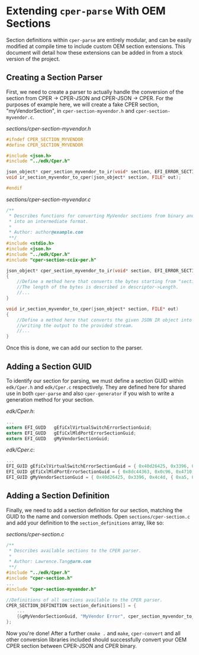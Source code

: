 # Extending `cper-parse` With OEM Sections

Section definitions within `cper-parse` are entirely modular, and can be easily
modified at compile time to include custom OEM section extensions. This document
will detail how these extensions can be added in from a stock version of the
project.

## Creating a Section Parser

First, we need to create a parser to actually handle the conversion of the
section from CPER -> CPER-JSON and CPER-JSON -> CPER. For the purposes of
example here, we will create a fake CPER section, "myVendorSection", in
`cper-section-myvendor.h` and `cper-section-myvendor.c`.

_sections/cper-section-myvendor.h_

```c
#ifndef CPER_SECTION_MYVENDOR
#define CPER_SECTION_MYVENDOR

#include <json.h>
#include "../edk/Cper.h"

json_object* cper_section_myvendor_to_ir(void* section, EFI_ERROR_SECTION_DESCRIPTOR* descriptor);
void ir_section_myvendor_to_cper(json_object* section, FILE* out);

#endif
```

_sections/cper-section-myvendor.c_

```c
/**
 * Describes functions for converting MyVendor sections from binary and JSON format
 * into an intermediate format.
 *
 * Author: author@example.com
 **/
#include <stdio.h>
#include <json.h>
#include "../edk/Cper.h"
#include "cper-section-ccix-per.h"

json_object* cper_section_myvendor_to_ir(void* section, EFI_ERROR_SECTION_DESCRIPTOR* descriptor)
{
    //Define a method here that converts the bytes starting from "section" into JSON IR.
    //The length of the bytes is described in descriptor->Length.
    //...
}

void ir_section_myvendor_to_cper(json_object* section, FILE* out)
{
    //Define a method here that converts the given JSON IR object into CPER binary,
    //writing the output to the provided stream.
    //...
}
```

Once this is done, we can add our section to the parser.

## Adding a Section GUID

To identify our section for parsing, we must define a section GUID within
`edk/Cper.h` and `edk/Cper.c` respectively. They are defined here for shared use
in both `cper-parse` and also `cper-generator` if you wish to write a generation
method for your section.

_edk/Cper.h_:

```c
...
extern EFI_GUID   gEfiCxlVirtualSwitchErrorSectionGuid;
extern EFI_GUID   gEfiCxlMldPortErrorSectionGuid;
extern EFI_GUID   gMyVendorSectionGuid;
```

_edk/Cper.c_:

```c
...
EFI_GUID gEfiCxlVirtualSwitchErrorSectionGuid = { 0x40d26425, 0x3396, 0x4c4d, { 0xa5, 0xda, 0x3d, 0x47, 0x26, 0x3a, 0xf4, 0x25 }};
EFI_GUID gEfiCxlMldPortErrorSectionGuid = { 0x8dc44363, 0x0c96, 0x4710, { 0xb7, 0xbf, 0x04, 0xbb, 0x99, 0x53, 0x4c, 0x3f }};
EFI_GUID gMyVendorSectionGuid = { 0x40d26425, 0x3396, 0x4c4d, { 0xa5, 0xda, 0x3d, 0x47, 0x26, 0x3a, 0xf4, 0x25 }};
```

## Adding a Section Definition

Finally, we need to add a section definition for our section, matching the GUID
to the name and conversion methods. Open `sections/cper-section.c` and add your
definition to the `section_definitions` array, like so:

_sections/cper-section.c_

```c
/**
 * Describes available sections to the CPER parser.
 *
 * Author: Lawrence.Tang@arm.com
 **/
#include "../edk/Cper.h"
#include "cper-section.h"
...
#include "cper-section-myvendor.h"

//Definitions of all sections available to the CPER parser.
CPER_SECTION_DEFINITION section_definitions[] = {
    ...
    {&gMyVendorSectionGuid, "MyVendor Error", cper_section_myvendor_to_ir, ir_section_myvendor_to_cper},
};
```

Now you're done! After a further `cmake .` and `make`, `cper-convert` and all
other conversion libraries included should successfully convert your OEM CPER
section between CPER-JSON and CPER binary.
